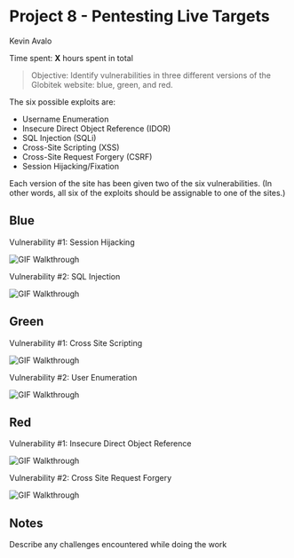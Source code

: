 # Project 8 - Pentesting Live Targets
Kevin Avalo

Time spent: **X** hours spent in total

> Objective: Identify vulnerabilities in three different versions of the Globitek website: blue, green, and red.

The six possible exploits are:
* Username Enumeration
* Insecure Direct Object Reference (IDOR)
* SQL Injection (SQLi)
* Cross-Site Scripting (XSS)
* Cross-Site Request Forgery (CSRF)
* Session Hijacking/Fixation

Each version of the site has been given two of the six vulnerabilities. (In other words, all six of the exploits should be assignable to one of the sites.)

## Blue

Vulnerability #1: Session Hijacking

<img src='https://imgur.com/NO1aMt7.gif' title='GIF Walkthrough' width='' alt='GIF Walkthrough' />

Vulnerability #2: SQL Injection

<img src='https://imgur.com/puszCm7.gif' title='GIF Walkthrough' width='' alt='GIF Walkthrough' />

## Green

Vulnerability #1: Cross Site Scripting

<img src='https://imgur.com/GvLiDSy.gif' title='GIF Walkthrough' width='' alt='GIF Walkthrough' />

Vulnerability #2: User Enumeration

<img src='https://imgur.com/u051OV5.gif' title='GIF Walkthrough' width='' alt='GIF Walkthrough' />

## Red

Vulnerability #1: Insecure Direct Object Reference

<img src='https://imgur.com/xgkdkJb.gif' title='GIF Walkthrough' width='' alt='GIF Walkthrough' />

Vulnerability #2: Cross Site Request Forgery

<img src='https://imgur.com/tqIuR8A.gif' title='GIF Walkthrough' width='' alt='GIF Walkthrough' />


## Notes

Describe any challenges encountered while doing the work

